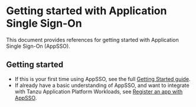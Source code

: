# Getting started with Application Single Sign-On

This document provides references for getting started with Application Single Sign-On (AppSSO).

## <a id="getting-started"></a>Getting started

- If this is your first time using AppSSO, see the full [Getting Started guide](https://docs.vmware.com/en/Application-Single-Sign-On-for-VMware-Tanzu/1.0/appsso/GUID-getting-started-index.html).
- If already have a basic understanding of AppSSO, and want to integrate with Tanzu Application Platform Workloads, see [Register an app with AppSSO](https://docs.vmware.com/en/Application-Single-Sign-On-for-VMware-Tanzu/1.0/appsso/GUID-app-operators-register-an-app-with-app-sso.html).
